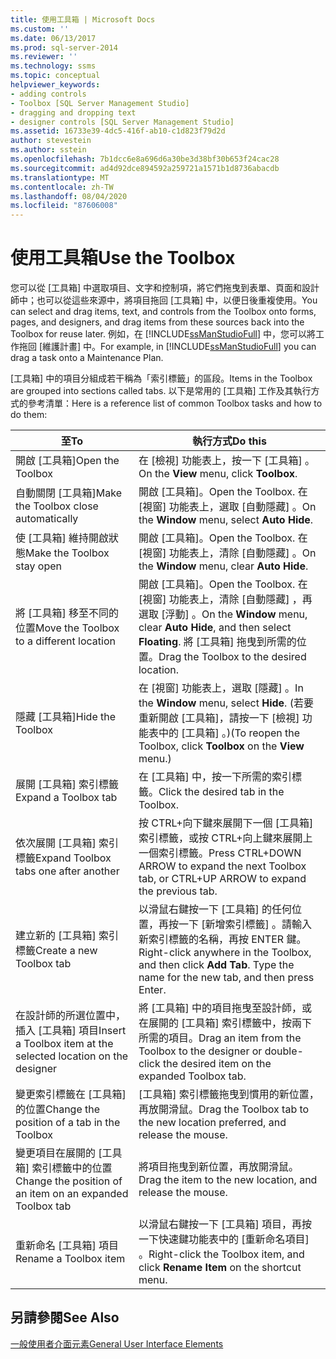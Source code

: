 ```yaml
---
title: 使用工具箱 | Microsoft Docs
ms.custom: ''
ms.date: 06/13/2017
ms.prod: sql-server-2014
ms.reviewer: ''
ms.technology: ssms
ms.topic: conceptual
helpviewer_keywords:
- adding controls
- Toolbox [SQL Server Management Studio]
- dragging and dropping text
- designer controls [SQL Server Management Studio]
ms.assetid: 16733e39-4dc5-416f-ab10-c1d823f79d2d
author: stevestein
ms.author: sstein
ms.openlocfilehash: 7b1dcc6e8a696d6a30be3d38bf30b653f24cac28
ms.sourcegitcommit: ad4d92dce894592a259721a1571b1d8736abacdb
ms.translationtype: MT
ms.contentlocale: zh-TW
ms.lasthandoff: 08/04/2020
ms.locfileid: "87606008"
---
```

# <a name="use-the-toolbox"></a><span data-ttu-id="fe49a-102">使用工具箱</span><span class="sxs-lookup"><span data-stu-id="fe49a-102">Use the Toolbox</span></span>
  <span data-ttu-id="fe49a-103">您可以從 [工具箱] 中選取項目、文字和控制項，將它們拖曳到表單、頁面和設計師中；也可以從這些來源中，將項目拖回 [工具箱] 中，以便日後重複使用。</span><span class="sxs-lookup"><span data-stu-id="fe49a-103">You can select and drag items, text, and controls from the Toolbox onto forms, pages, and designers, and drag items from these sources back into the Toolbox for reuse later.</span></span> <span data-ttu-id="fe49a-104">例如，在 [!INCLUDE[ssManStudioFull](../includes/ssmanstudiofull-md.md)] 中，您可以將工作拖回 [維護計畫] 中。</span><span class="sxs-lookup"><span data-stu-id="fe49a-104">For example, in [!INCLUDE[ssManStudioFull](../includes/ssmanstudiofull-md.md)] you can drag a task onto a Maintenance Plan.</span></span>  
  
 <span data-ttu-id="fe49a-105">[工具箱] 中的項目分組成若干稱為「索引標籤」的區段。</span><span class="sxs-lookup"><span data-stu-id="fe49a-105">Items in the Toolbox are grouped into sections called tabs.</span></span> <span data-ttu-id="fe49a-106">以下是常用的 [工具箱] 工作及其執行方式的參考清單：</span><span class="sxs-lookup"><span data-stu-id="fe49a-106">Here is a reference list of common Toolbox tasks and how to do them:</span></span>  
  
|<span data-ttu-id="fe49a-107">至</span><span class="sxs-lookup"><span data-stu-id="fe49a-107">To</span></span>|<span data-ttu-id="fe49a-108">執行方式</span><span class="sxs-lookup"><span data-stu-id="fe49a-108">Do this</span></span>|  
|--------|-------------|  
|<span data-ttu-id="fe49a-109">開啟 [工具箱]</span><span class="sxs-lookup"><span data-stu-id="fe49a-109">Open the Toolbox</span></span>|<span data-ttu-id="fe49a-110">在 [檢視]  功能表上，按一下 [工具箱]  。</span><span class="sxs-lookup"><span data-stu-id="fe49a-110">On the **View** menu, click **Toolbox**.</span></span>|  
|<span data-ttu-id="fe49a-111">自動關閉 [工具箱]</span><span class="sxs-lookup"><span data-stu-id="fe49a-111">Make the Toolbox close automatically</span></span>|<span data-ttu-id="fe49a-112">開啟 [工具箱]。</span><span class="sxs-lookup"><span data-stu-id="fe49a-112">Open the Toolbox.</span></span> <span data-ttu-id="fe49a-113">在 [視窗]  功能表上，選取 [自動隱藏]  。</span><span class="sxs-lookup"><span data-stu-id="fe49a-113">On the **Window** menu, select **Auto Hide**.</span></span>|  
|<span data-ttu-id="fe49a-114">使 [工具箱] 維持開啟狀態</span><span class="sxs-lookup"><span data-stu-id="fe49a-114">Make the Toolbox stay open</span></span>|<span data-ttu-id="fe49a-115">開啟 [工具箱]。</span><span class="sxs-lookup"><span data-stu-id="fe49a-115">Open the Toolbox.</span></span> <span data-ttu-id="fe49a-116">在 [視窗]  功能表上，清除 [自動隱藏]  。</span><span class="sxs-lookup"><span data-stu-id="fe49a-116">On the **Window** menu, clear **Auto Hide**.</span></span>|  
|<span data-ttu-id="fe49a-117">將 [工具箱] 移至不同的位置</span><span class="sxs-lookup"><span data-stu-id="fe49a-117">Move the Toolbox to a different location</span></span>|<span data-ttu-id="fe49a-118">開啟 [工具箱]。</span><span class="sxs-lookup"><span data-stu-id="fe49a-118">Open the Toolbox.</span></span> <span data-ttu-id="fe49a-119">在 [視窗]  功能表上，清除 [自動隱藏]  ，再選取 [浮動]  。</span><span class="sxs-lookup"><span data-stu-id="fe49a-119">On the **Window** menu, clear **Auto Hide**, and then select **Floating**.</span></span> <span data-ttu-id="fe49a-120">將 [工具箱] 拖曳到所需的位置。</span><span class="sxs-lookup"><span data-stu-id="fe49a-120">Drag the Toolbox to the desired location.</span></span>|  
|<span data-ttu-id="fe49a-121">隱藏 [工具箱]</span><span class="sxs-lookup"><span data-stu-id="fe49a-121">Hide the Toolbox</span></span>|<span data-ttu-id="fe49a-122">在 [視窗]  功能表上，選取 [隱藏]  。</span><span class="sxs-lookup"><span data-stu-id="fe49a-122">In the **Window** menu, select **Hide**.</span></span> <span data-ttu-id="fe49a-123">(若要重新開啟 [工具箱]，請按一下 [檢視]  功能表中的 [工具箱]  。)</span><span class="sxs-lookup"><span data-stu-id="fe49a-123">(To reopen the Toolbox, click **Toolbox** on the **View** menu.)</span></span>|  
|<span data-ttu-id="fe49a-124">展開 [工具箱] 索引標籤</span><span class="sxs-lookup"><span data-stu-id="fe49a-124">Expand a Toolbox tab</span></span>|<span data-ttu-id="fe49a-125">在 [工具箱] 中，按一下所需的索引標籤。</span><span class="sxs-lookup"><span data-stu-id="fe49a-125">Click the desired tab in the Toolbox.</span></span>|  
|<span data-ttu-id="fe49a-126">依次展開 [工具箱] 索引標籤</span><span class="sxs-lookup"><span data-stu-id="fe49a-126">Expand Toolbox tabs one after another</span></span>|<span data-ttu-id="fe49a-127">按 CTRL+向下鍵來展開下一個 [工具箱] 索引標籤，或按 CTRL+向上鍵來展開上一個索引標籤。</span><span class="sxs-lookup"><span data-stu-id="fe49a-127">Press CTRL+DOWN ARROW to expand the next Toolbox tab, or CTRL+UP ARROW to expand the previous tab.</span></span>|  
|<span data-ttu-id="fe49a-128">建立新的 [工具箱] 索引標籤</span><span class="sxs-lookup"><span data-stu-id="fe49a-128">Create a new Toolbox tab</span></span>|<span data-ttu-id="fe49a-129">以滑鼠右鍵按一下 [工具箱] 的任何位置，再按一下 [新增索引標籤]  。請輸入新索引標籤的名稱，再按 ENTER 鍵。</span><span class="sxs-lookup"><span data-stu-id="fe49a-129">Right-click anywhere in the Toolbox, and then click **Add Tab**. Type the name for the new tab, and then press Enter.</span></span>|  
|<span data-ttu-id="fe49a-130">在設計師的所選位置中，插入 [工具箱] 項目</span><span class="sxs-lookup"><span data-stu-id="fe49a-130">Insert a Toolbox item at the selected location on the designer</span></span>|<span data-ttu-id="fe49a-131">將 [工具箱] 中的項目拖曳至設計師，或在展開的 [工具箱] 索引標籤中，按兩下所需的項目。</span><span class="sxs-lookup"><span data-stu-id="fe49a-131">Drag an item from the Toolbox to the designer or double-click the desired item on the expanded Toolbox tab.</span></span>|  
|<span data-ttu-id="fe49a-132">變更索引標籤在 [工具箱] 的位置</span><span class="sxs-lookup"><span data-stu-id="fe49a-132">Change the position of a tab in the Toolbox</span></span>|<span data-ttu-id="fe49a-133">[工具箱] 索引標籤拖曳到慣用的新位置，再放開滑鼠。</span><span class="sxs-lookup"><span data-stu-id="fe49a-133">Drag the Toolbox tab to the new location preferred, and release the mouse.</span></span>|  
|<span data-ttu-id="fe49a-134">變更項目在展開的 [工具箱] 索引標籤中的位置</span><span class="sxs-lookup"><span data-stu-id="fe49a-134">Change the position of an item on an expanded Toolbox tab</span></span>|<span data-ttu-id="fe49a-135">將項目拖曳到新位置，再放開滑鼠。</span><span class="sxs-lookup"><span data-stu-id="fe49a-135">Drag the item to the new location, and release the mouse.</span></span>|  
|<span data-ttu-id="fe49a-136">重新命名 [工具箱] 項目</span><span class="sxs-lookup"><span data-stu-id="fe49a-136">Rename a Toolbox item</span></span>|<span data-ttu-id="fe49a-137">以滑鼠右鍵按一下 [工具箱] 項目，再按一下快速鍵功能表中的 [重新命名項目]  。</span><span class="sxs-lookup"><span data-stu-id="fe49a-137">Right-click the Toolbox item, and click **Rename Item** on the shortcut menu.</span></span>|  
  
## <a name="see-also"></a><span data-ttu-id="fe49a-138">另請參閱</span><span class="sxs-lookup"><span data-stu-id="fe49a-138">See Also</span></span>  
 [<span data-ttu-id="fe49a-139">一般使用者介面元素</span><span class="sxs-lookup"><span data-stu-id="fe49a-139">General User Interface Elements</span></span>](general-user-interface-elements.md)  
  
  
